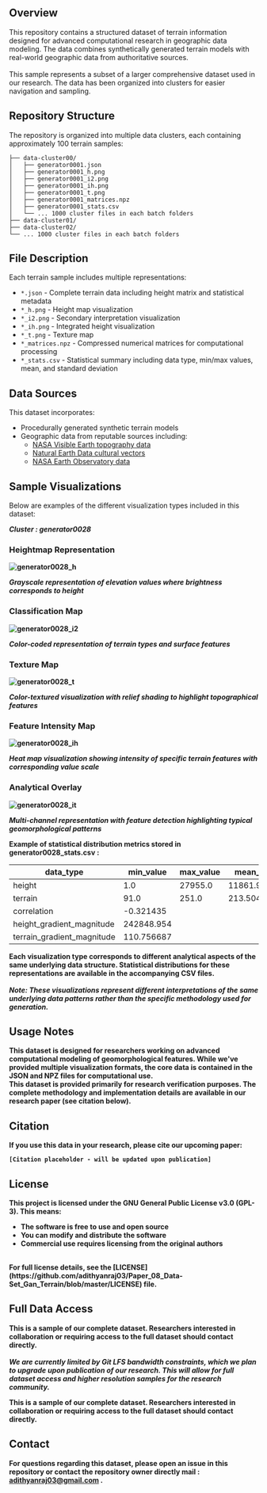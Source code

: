 
## Overview
This repository contains a structured dataset of terrain information designed for advanced computational research in geographic data modeling. The data combines synthetically generated terrain models with real-world geographic data from authoritative sources.<br><br>
This sample represents a subset of a larger comprehensive dataset used in our research. The data has been organized into clusters for easier navigation and sampling.

## Repository Structure
The repository is organized into multiple data clusters, each containing approximately 100 terrain samples:

```
├── data-cluster00/
│   ├── generator0001.json
│   ├── generator0001_h.png
│   ├── generator0001_i2.png
│   ├── generator0001_ih.png
│   ├── generator0001_t.png
│   ├── generator0001_matrices.npz
│   ├── generator0001_stats.csv
│   └── ... 1000 cluster files in each batch folders
├── data-cluster01/
├── data-cluster02/
└── ... 1000 cluster files in each batch folders
```

## File Description

Each terrain sample includes multiple representations:
- `*.json` - Complete terrain data including height matrix and statistical metadata
- `*_h.png` - Height map visualization
- `*_i2.png` - Secondary interpretation visualization
- `*_ih.png` - Integrated height visualization
- `*_t.png` - Texture map
- `*_matrices.npz` - Compressed numerical matrices for computational processing
- `*_stats.csv` - Statistical summary including data type, min/max values, mean, and standard deviation

## Data Sources

This dataset incorporates:
- Procedurally generated synthetic terrain models
- Geographic data from reputable sources including:
  - [NASA Visible Earth topography data](https://visibleearth.nasa.gov/images/73934/topography)
  - [Natural Earth Data cultural vectors](https://www.naturalearthdata.com/downloads/50m-cultural-vectors/)
  - [NASA Earth Observatory data](https://earthobservatory.nasa.gov/features/NightLights)

## Sample Visualizations

Below are examples of the different visualization types included in this dataset:

<b>*Cluster : generator0028*<b>

### Heightmap Representation

![generator0028_h](https://github.com/user-attachments/assets/75db6267-6791-4de7-b694-d3ba845fabc3)

*Grayscale representation of elevation values where brightness corresponds to height*

### Classification Map

![generator0028_i2](https://github.com/user-attachments/assets/ae1e3c21-d554-4d64-a06e-073755c51464)

*Color-coded representation of terrain types and surface features*

### Texture Map

![generator0028_t](https://github.com/user-attachments/assets/27536ff1-39d0-4163-89d5-7db995c183a0)

*Color-textured visualization with relief shading to highlight topographical features*



### Feature Intensity Map

![generator0028_ih](https://github.com/user-attachments/assets/40dc8414-e31d-4306-b577-641711934e4c)

*Heat map visualization showing intensity of specific terrain features with corresponding value scale*

### Analytical Overlay


![generator0028_it](https://github.com/user-attachments/assets/871e405d-9a92-4633-9944-7e247cb19e15)

*Multi-channel representation with feature detection highlighting typical geomorphological patterns*



Example of statistical distribution metrics stored in generator0028_stats.csv :

| data_type                | min_value              | max_value | mean_value        | std_dev           |
|--------------------------|------------------------|-----------|-------------------|-------------------|
| height                   | 1.0                    | 27955.0   | 11861.979527      | 4600.279871       |
| terrain                  | 91.0                   | 251.0     | 213.504738        | 16.407035         |
| correlation              | -0.321435              |           |                   |                   |
| height_gradient_magnitude| 242848.954             |           |                   |                   |
| terrain_gradient_magnitude| 110.756687            |           |                   |                   |

Each visualization type corresponds to different analytical aspects of the same underlying data structure. Statistical distributions for these representations are available in the accompanying CSV files.
<br><br>
<b>*Note: These visualizations represent different interpretations of the same underlying data patterns rather than the specific methodology used for generation.*</b>

## Usage Notes

This dataset is designed for researchers working on advanced computational modeling of geomorphological features. While we've provided multiple visualization formats, the core data is contained in the JSON and NPZ files for computational use.<br>
This dataset is provided primarily for research verification purposes. The complete methodology and implementation details are available in our research paper (see citation below).

## Citation

If you use this data in your research, please cite our upcoming paper:
```
[Citation placeholder - will be updated upon publication]
```

## License
This project is licensed under the GNU General Public License v3.0 (GPL-3). This means:
* The software is free to use and open source
* You can modify and distribute the software
* Commercial use requires licensing from the original authors
<br>
For full license details, see the [LICENSE](https://github.com/adithyanraj03/Paper_08_Data-Set_Gan_Terrain/blob/master/LICENSE) file.

## Full Data Access

This is a sample of our complete dataset. Researchers interested in collaboration or requiring access to the full dataset should contact directly.<br><br>
<b>*We are currently limited by Git LFS bandwidth constraints, which we plan to upgrade upon publication of our research. This will allow for full dataset access and higher resolution samples for the research community.*</b>

This is a sample of our complete dataset. Researchers interested in collaboration or requiring access to the full dataset should contact directly.

## Contact

For questions regarding this dataset, please open an issue in this repository or contact the repository owner directly mail : adithyanraj03@gmail.com .
